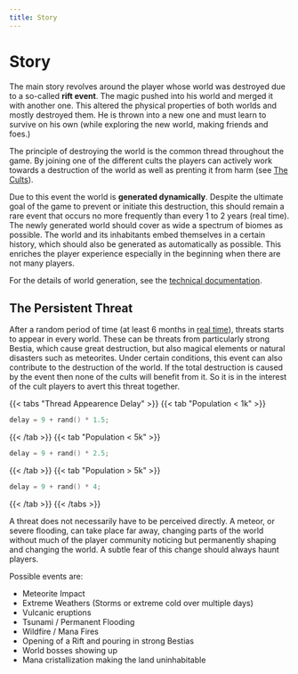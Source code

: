 ```yaml
---
title: Story
---
```

# Story

The main story revolves around the player whose world was destroyed due to a so-called **rift event**. The magic pushed into
his world and merged it with another one. This altered the physical properties of both worlds and mostly destroyed them.
He is thrown into a new one and must learn to survive on his own (while exploring the new world, making friends and foes.)

The principle of destroying the world is the common thread throughout the game. By joining one of the different cults the
players can actively work towards a destruction of the world as well as prenting it from harm (see [The Cults](/mechanics/cults)).

Due to this event the world is **generated dynamically**. Despite the ultimate goal of the game to prevent or initiate this
destruction, this should remain a rare event that occurs no more frequently than every 1 to 2 years (real time). The
newly generated world should cover as wide a spectrum of biomes as possible. The world and its inhabitants embed
themselves in a certain history, which should also be generated as automatically as possible. This enriches the player
experience especially in the beginning when there are not many players.

For the details of world generation, see the [technical documentation](/).

## The Persistent Threat

After a random period of time (at least 6 months in [real time](/docs/mechanics/time)), threats starts to appear in every world. These can be threats
from particularly strong Bestia, which cause great destruction, but also magical elements or natural disasters such as
meteorites. Under certain conditions, this event can also contribute to the destruction of the world. If the total destruction
is caused by the event then none of the cults will benefit from it. So it is in the interest of the cult players to
avert this threat together.

{{< tabs "Thread Appearence Delay" >}}
{{< tab "Population < 1k" >}}

```kotlin
delay = 9 + rand() * 1.5;
```

{{< /tab >}}
{{< tab "Population < 5k" >}}

```kotlin
delay = 9 + rand() * 2.5;
```

{{< /tab >}}
{{< tab "Population > 5k" >}}

```kotlin
delay = 9 + rand() * 4;
```

{{< /tab >}}
{{< /tabs >}}

A threat does not necessarily have to be perceived directly. A meteor, or severe flooding, can take place far away,
changing parts of the world without much of the player community noticing but permanently shaping and changing the world.
A subtle fear of this change should always haunt players.

Possible events are:

* Meteorite Impact
* Extreme Weathers (Storms or extreme cold over multiple days)
* Vulcanic eruptions
* Tsunami / Permanent Flooding
* Wildfire / Mana Fires
* Opening of a Rift and pouring in strong Bestias
* World bosses showing up
* Mana cristallization making the land uninhabitable
